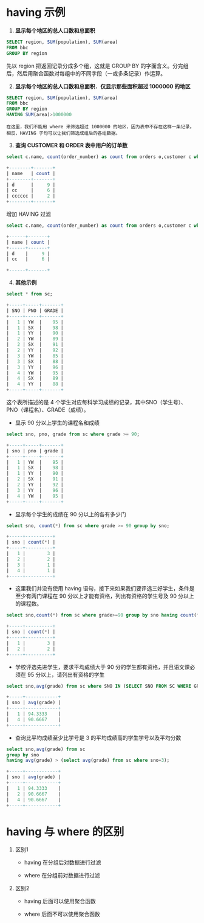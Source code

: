 # having 示例

1. **显示每个地区的总人口数和总面积**

```sql
SELECT region, SUM(population), SUM(area)
FROM bbc
GROUP BY region
```

先以 region 把返回记录分成多个组，这就是 GROUP BY 的字面含义。分完组后，然后用聚合函数对每组中的不同字段（一或多条记录）作运算。

2. **显示每个地区的总人口数和总面积．仅显示那些面积超过 1000000 的地区**

```sql
SELECT region, SUM(population), SUM(area)
FROM bbc
GROUP BY region
HAVING SUM(area)>1000000
```

```
在这里，我们不能用 where 来筛选超过 1000000 的地区，因为表中不存在这样一条记录。
相反，HAVING 子句可以让我们筛选成组后的各组数据。
```

3. **查询 CUSTOMER 和 ORDER 表中用户的订单数**

```sql
select c.name, count(order_number) as count from orders o,customer c where c.id=o.customer_id group by customer_id;

+--------+-------+
| name   | count |
+--------+-------+
| d      |     9 |
| cc     |     6 |
| cccccc |     2 |
+--------+-------+
```

增加 HAVING 过滤

```sql
select c.name, count(order_number) as count from orders o,customer c where c.id=o.customer_id group by customer_id having count(order_number)>5;

+------+-------+
| name | count |
+------+-------+
| d    |     9 |
| cc   |     6 |

+------+-------+
```

4. **其他示例**
```sql
select * from sc;

+-----+-----+-------+
| SNO | PNO | GRADE |
+-----+-----+-------+
|   1 | YW  |    95 |
|   1 | SX  |    98 |
|   1 | YY  |    90 |
|   2 | YW  |    89 |
|   2 | SX  |    91 |
|   2 | YY  |    92 |
|   3 | YW  |    85 |
|   3 | SX  |    88 |
|   3 | YY  |    96 |
|   4 | YW  |    95 |
|   4 | SX  |    89 |
|   4 | YY  |    88 |
+-----+-----+-------+
```

这个表所描述的是 4 个学生对应每科学习成绩的记录，其中SNO（学生号）、PNO（课程名）、GRADE（成绩）。


- 显示 90 分以上学生的课程名和成绩

```sql
select sno, pno, grade from sc where grade >= 90;

+-----+-----+-------+
| sno | pno | grade |
+-----+-----+-------+
|   1 | YW  |    95 |
|   1 | SX  |    98 |
|   1 | YY  |    90 |
|   2 | SX  |    91 |
|   2 | YY  |    92 |
|   3 | YY  |    96 |
|   4 | YW  |    95 |
+-----+-----+-------+
```

- 显示每个学生的成绩在 90 分以上的各有多少门

```sql
select sno, count(*) from sc where grade >= 90 group by sno;

+-----+----------+
| sno | count(*) |
+-----+----------+
|   1 |        3 |
|   2 |        2 |
|   3 |        1 |
|   4 |        1 |
+-----+----------+
```

- 这里我们并没有使用 having 语句，接下来如果我们要评选三好学生，条件是至少有两门课程在 90 分以上才能有资格，列出有资格的学生号及 90 分以上的课程数。

```sql
select sno,count(*) from sc where grade>=90 group by sno having count(*)>=2;

+-----+----------+
| sno | count(*) |
+-----+----------+
|   1 |        3 |
|   2 |        2 |
+-----+----------+
```

- 学校评选先进学生，要求平均成绩大于 90 分的学生都有资格，并且语文课必须在 95 分以上，请列出有资格的学生

```sql
select sno,avg(grade) from sc where SNO IN (SELECT SNO FROM SC WHERE GRADE>=95 AND PNO='YW') group by sno having avg(grade)>=90;

+-----+------------+
| sno | avg(grade) |
+-----+------------+
|   1 | 94.3333    |
|   4 | 90.6667    |
+-----+------------+
```

- 查询比平均成绩至少比学号是 3 的平均成绩高的学生学号以及平均分数

```sql
select sno,avg(grade) from sc
group by sno
having avg(grade) > (select avg(grade) from sc where sno=3);

+-----+------------+
| sno | avg(grade) |
+-----+------------+
|   1 | 94.3333    |
|   2 | 90.6667    |
|   4 | 90.6667    |
+-----+------------+
```

# having 与 where 的区别
1. 区别1
   - having 在分组后对数据进行过滤

   - where 在分组前对数据进行过滤

2. 区别2
   - having 后面可以使用聚合函数

   - where 后面不可以使用聚合函数
